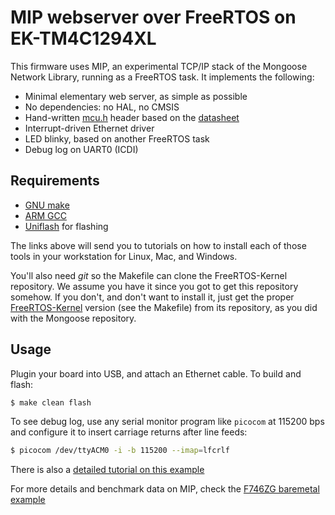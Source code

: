# MIP webserver over FreeRTOS on EK-TM4C1294XL

This firmware uses MIP, an experimental TCP/IP stack of the Mongoose Network Library, running as a FreeRTOS task.
It implements the following:

- Minimal elementary web server, as simple as possible
- No dependencies: no HAL, no CMSIS
- Hand-written [mcu.h](mcu.h) header based on the [datasheet](https://www.ti.com/lit/pdf/spms433)
- Interrupt-driven Ethernet driver
- LED blinky, based on another FreeRTOS task
- Debug log on UART0 (ICDI)

## Requirements

- [GNU make](http://mongoose.ws/tutorials/tools/#gnu-make)
- [ARM GCC](http://mongoose.ws/tutorials/tools/#arm-gcc)
- [Uniflash](https://mongoose.ws/tutorials/ti/ek-tm4c1294xl-baremetal/#build-and-run) for flashing

The links above will send you to tutorials on how to install each of those tools in your workstation for Linux, Mac, and Windows.

You'll also need _git_ so the Makefile can clone the FreeRTOS-Kernel repository. We assume you have it since you got to get this repository somehow. If you don't, and don't want to install it, just get the proper [FreeRTOS-Kernel](https://github.com/FreeRTOS/FreeRTOS-Kernel) version (see the Makefile) from its repository, as you did with the Mongoose repository.

## Usage

Plugin your board into USB, and attach an Ethernet cable.
To build and flash:

```sh
$ make clean flash
```

To see debug log, use any serial monitor program like `picocom` at 115200 bps and configure it to insert carriage returns after line feeds:

```sh
$ picocom /dev/ttyACM0 -i -b 115200 --imap=lfcrlf
```

There is also a [detailed tutorial on this example](https://mongoose.ws/tutorials/ti/ek-tm4c1294xl-freertos-mip/)

For more details and benchmark data on MIP, check the [F746ZG baremetal example](../../stm32/nucleo-f746zg-baremetal/)
